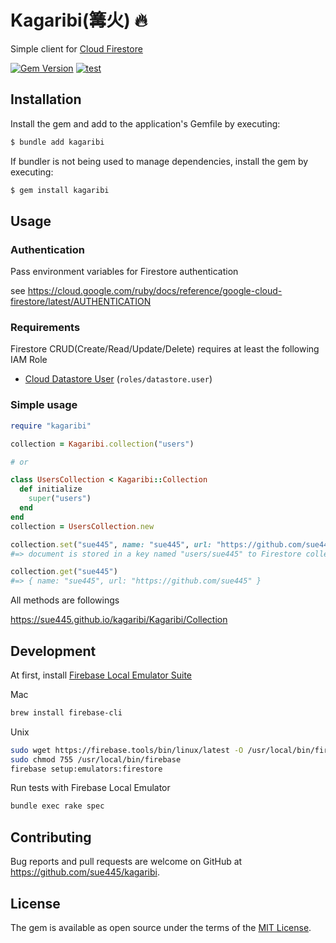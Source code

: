 # Kagaribi(篝火) :fire:
Simple client for [Cloud Firestore](https://cloud.google.com/firestore)

[![Gem Version](https://badge.fury.io/rb/kagaribi.svg)](https://badge.fury.io/rb/kagaribi)
[![test](https://github.com/sue445/kagaribi/actions/workflows/test.yml/badge.svg)](https://github.com/sue445/kagaribi/actions/workflows/test.yml)

## Installation
Install the gem and add to the application's Gemfile by executing:

```bash
$ bundle add kagaribi
```

If bundler is not being used to manage dependencies, install the gem by executing:

```bash
$ gem install kagaribi
```

## Usage
### Authentication
Pass environment variables for Firestore authentication

see https://cloud.google.com/ruby/docs/reference/google-cloud-firestore/latest/AUTHENTICATION

### Requirements
Firestore CRUD(Create/Read/Update/Delete) requires at least the following IAM Role

* [Cloud Datastore User](https://cloud.google.com/iam/docs/understanding-roles#datastore.user) (`roles/datastore.user`)

### Simple usage
```ruby
require "kagaribi"

collection = Kagaribi.collection("users")

# or

class UsersCollection < Kagaribi::Collection
  def initialize
    super("users")
  end
end
collection = UsersCollection.new

collection.set("sue445", name: "sue445", url: "https://github.com/sue445")
#=> document is stored in a key named "users/sue445" to Firestore collection

collection.get("sue445")
#=> { name: "sue445", url: "https://github.com/sue445" }
```

All methods are followings

https://sue445.github.io/kagaribi/Kagaribi/Collection

## Development
At first, install [Firebase Local Emulator Suite](https://firebase.google.com/docs/emulator-suite/install_and_configure)

Mac 

```bash
brew install firebase-cli
```

Unix

```bash
sudo wget https://firebase.tools/bin/linux/latest -O /usr/local/bin/firebase --quiet
sudo chmod 755 /usr/local/bin/firebase
firebase setup:emulators:firestore
```

Run tests with Firebase Local Emulator

```bash
bundle exec rake spec
```

## Contributing

Bug reports and pull requests are welcome on GitHub at https://github.com/sue445/kagaribi.

## License

The gem is available as open source under the terms of the [MIT License](https://opensource.org/licenses/MIT).
